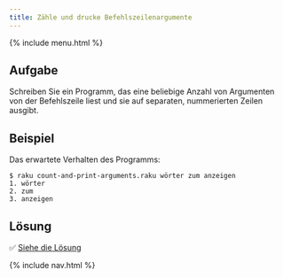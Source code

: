```yaml
---
title: Zähle und drucke Befehlszeilenargumente
---
```


{% include menu.html %}

## Aufgabe

Schreiben Sie ein Programm, das eine beliebige Anzahl von Argumenten von der Befehlszeile liest und sie auf separaten, nummerierten Zeilen ausgibt.

## Beispiel

Das erwartete Verhalten des Programms:

```console
$ raku count-and-print-arguments.raku wörter zum anzeigen
1. wörter
2. zum
3. anzeigen
```

## Lösung

✅ [Siehe die Lösung](solution)

{% include nav.html %}